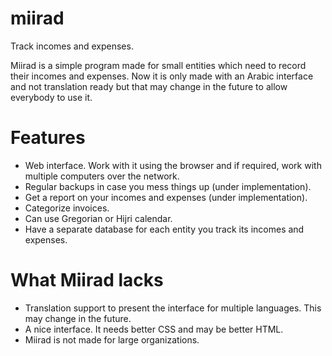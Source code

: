 # miirad
Track incomes and expenses.

Miirad is a simple program made for small entities which need to record their incomes and expenses. Now it is only made with an Arabic interface and not translation ready but that may change in the future to allow everybody to use it.

Features
========

- Web interface. Work with it using the browser and if required, work with multiple computers over the network.
- Regular backups in case you mess things up (under implementation).
- Get a report on your incomes and expenses (under implementation).
- Categorize invoices.
- Can use Gregorian or Hijri calendar.
- Have a separate database for each entity you track its incomes and expenses.

What Miirad lacks
=================

- Translation support to present the interface for multiple languages. This may change in the future.
- A nice interface. It needs better CSS and may be better HTML.
- Miirad is not made for large organizations.
